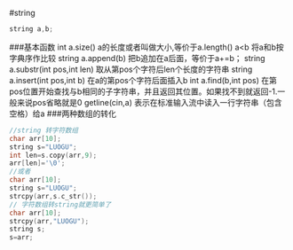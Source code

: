 #string

```C++
string a,b;
```
###基本函数
int a.size() a的长度或者叫做大小,等价于a.length()
a<b 将a和b按字典序作比较
string a.append(b) 把b追加在a后面，等价于a+=b；
string a.substr(int pos,int len) 取从第pos个字符后len个长度的字符串
string a.insert(int pos,int b) 在a的第pos个字符后面插入b
int a.find(b,int pos) 在第pos位置开始查找与b相同的子字符串，并且返回其位置。如果找不到就返回-1.一般来说pos省略就是0
getline(cin,a) 表示在标准输入流中读入一行字符串（包含空格）给a
###两种数组的转化
```C++
//string 转字符数组
char arr[10];
string s="LUOGU";
int len=s.copy(arr,9);
arr[len]='\0';
//或者
char arr[10];
string s="LUOGU";
strcpy(arr,s.c_str());
// 字符数组转string就更简单了
char arr[10];
strcpy(arr,"LUOGU");
string s;
s=arr;
``` 
